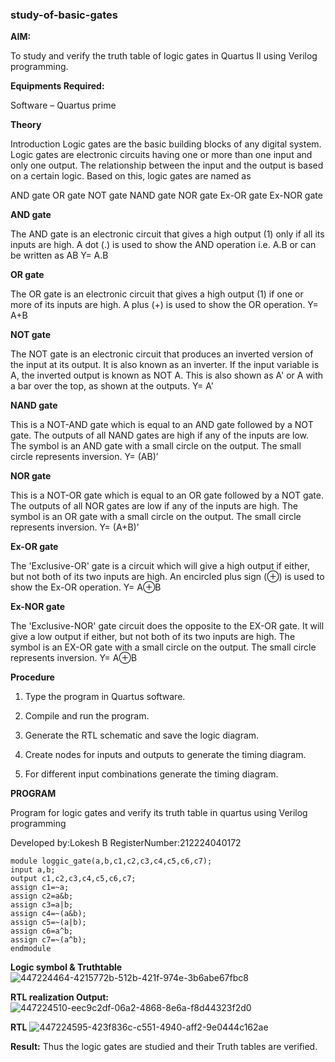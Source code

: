 ### study-of-basic-gates

**AIM:** 

To study and verify the truth table of logic gates in Quartus II using Verilog programming.

**Equipments Required:**

Software – Quartus prime 

**Theory**

Introduction Logic gates are the basic building blocks of any digital system. Logic gates are electronic circuits having one or more than one input and only one output. The relationship between the input and the output is based on a certain logic. Based on this, logic gates are named as

AND gate OR gate NOT gate NAND gate NOR gate Ex-OR gate Ex-NOR gate

**AND gate**

The AND gate is an electronic circuit that gives a high output (1) only if all its inputs are high. A dot (.) is used to show the AND operation i.e. A.B or can be written as AB
Y= A.B

**OR gate** 

The OR gate is an electronic circuit that gives a high output (1) if one or more of its inputs are high. A plus (+) is used to show the OR operation.
Y= A+B

**NOT gate**

The NOT gate is an electronic circuit that produces an inverted version of the input at its output. It is also known as an inverter. If the input variable is A, the inverted output is known as NOT A. This is also shown as A' or A with a bar over the top, as shown at the outputs.
Y= A'

**NAND gate**

This is a NOT-AND gate which is equal to an AND gate followed by a NOT gate. The outputs of all NAND gates are high if any of the inputs are low. The symbol is an AND gate with a small circle on the output. The small circle represents inversion.
Y= (AB)’

**NOR gate**

This is a NOT-OR gate which is equal to an OR gate followed by a NOT gate. The outputs of all NOR gates are low if any of the inputs are high. The symbol is an OR gate with a small circle on the output. The small circle represents inversion.
Y= (A+B)’

**Ex-OR gate**

The 'Exclusive-OR' gate is a circuit which will give a high output if either, but not both of its two inputs are high. An encircled plus sign (⊕) is used to show the Ex-OR operation.
Y= A⊕B

**Ex-NOR gate**

The 'Exclusive-NOR' gate circuit does the opposite to the EX-OR gate. It will give a low output if either, but not both of its two inputs are high. The symbol is an EX-OR gate with a small circle on the output. The small circle represents inversion.
Y= A⊕B

**Procedure** 

1.	Type the program in Quartus software.

2.	Compile and run the program.

3.	Generate the RTL schematic and save the logic diagram.

4.	Create nodes for inputs and outputs to generate the timing diagram.

5.	For different input combinations generate the timing diagram.


**PROGRAM**

Program for logic gates and verify its truth table in quartus using Verilog programming

 Developed by:Lokesh B RegisterNumber:212224040172 

~~~
module loggic_gate(a,b,c1,c2,c3,c4,c5,c6,c7);
input a,b;
output c1,c2,c3,c4,c5,c6,c7;
assign c1=~a;
assign c2=a&b;
assign c3=a|b;
assign c4=~(a&b);
assign c5=~(a|b);
assign c6=a^b;
assign c7=~(a^b);
endmodule
~~~
 
**Logic symbol & Truthtable**
![447224464-4215772b-512b-421f-974e-3b6abe67fbc8](https://github.com/user-attachments/assets/520513f4-b994-497a-a87d-d8b1e381afa9)

**RTL realization Output:** 
![447224510-eec9c2df-06a2-4868-8e6a-f8d44323f2d0](https://github.com/user-attachments/assets/f4f0b9d3-102e-4aa6-b2fe-867328e4ec11)

**RTL**
![447224595-423f836c-c551-4940-aff2-9e0444c162ae](https://github.com/user-attachments/assets/6db412b8-214c-492e-b57a-3007e4a07206)

**Result:**
Thus the logic gates are studied and their Truth tables are verified.

